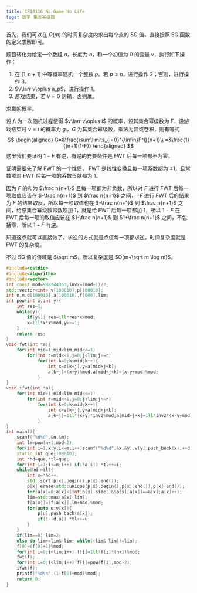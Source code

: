 ```yaml
---
title: CF1411G No Game No Life
tags: 数学 集合幂级数
---
```


首先，我们可以在 $O(m)$ 的时间复杂度内求出每个点的 SG 值，直接按照 SG 函数的定义求解即可。

题目转化为给定一个数组 $a$，长度为 $n$，和一个初值为 $0$ 的变量 $v$，执行如下操作：

1. 在 $[1,n+1]$ 中等概率随机一个整数 $p$。若 $p\le n$，进行操作 2；否则，进行操作 3。
2. $v\larr v\oplus a_p$，进行操作 1。
3. 游戏结束，若 $v=0$ 则输，否则赢。

求赢的概率。

设 $f_i$ 为一次随机过程使得 $v\larr v\oplus i$ 的概率，设其集合幂级数为 $F$，设游戏结束时 $v=i$ 的概率为 $g_i$，$G$ 为其集合幂级数，乘法为异或卷积，则有等式 
$$
\begin{aligned}
G=&\frac{\sum\limits_{i=0}^{\infin}F^i}{n+1}\\
=&\frac{1}{(n+1)(1-F)}
\end{aligned}
$$
这里我们要证明 $1-F$ 有逆，有逆的充要条件是 FWT 后每一项都不为零。

证明需要先了解 FWT 的一个性质， FWT 是线性变换且每一项系数都为 $\pm1$，且常数项对 FWT 后每一项的系数贡献都为 $1$。

因为 $F$ 的和为 $\frac n{n+1}$ 且每一项都为非负数，所以对 $F$ 进行 FWT 后每一项取值应该在 $-\frac n{n+1}$ 到 $\frac n{n+1}$ 之间，$-F$ 进行 FWT 后的结果为 $F$ 的结果取反，所以每一项取值也在 $-\frac n{n+1}$ 到 $\frac n{n+1}$ 之间，给原集合幂级数常数项加 $1$，就是给 FWT 后每一项都加 $1$，所以 $1-F$ 在 FWT 后每一项的取值应该在 $1-\frac n{n+1}$ 到 $1+\frac n{n+1}$ 之间，不包括零，所以 $1-F$ 有逆。

知道这点就可以直接做了，求逆的方式就是点值每一项都求逆，时间复杂度就是 FWT 的复杂度。

不过 SG 值的值域是 $\sqrt m$，所以复杂度是 $O(m+\sqrt m \log m)$。

```cpp
#include<cstdio>
#include<algorithm>
#include<vector>
int const mod=998244353,inv2=(mod+1)/2; 
std::vector<int> v[100010],p[100010];
int n,m,d[100010],a[100010],f[600],lim;
int pow(int x,int y){
	int res=1;
	while(y){
		if(y&1) res=1ll*res*x%mod;
		x=1ll*x*x%mod,y>>=1; 
	}
	return res;
}
void fwt(int *a){
	for(int mid=1;mid<lim;mid<<=1)
		for(int r=mid<<1,j=0;j<lim;j+=r)
			for(int k=0;k<mid;k++){
				int x=a[k+j],y=a[mid+j+k];
				a[k+j]=(x+y)%mod,a[mid+j+k]=(x-y+mod)%mod;	
			}
}
void ifwt(int *a){
	for(int mid=1;mid<lim;mid<<=1)
		for(int r=mid<<1,j=0;j<lim;j+=r)
			for(int k=0;k<mid;k++){
				int x=a[k+j],y=a[mid+j+k];
				a[k+j]=1ll*(x+y)*inv2%mod,a[mid+j+k]=1ll*inv2*(x-y+mod)%mod;	
			}
}
int main(){
	scanf("%d%d",&n,&m);
	int lm=pow(n+1,mod-2);
	for(int i=1,x,y;i<=m;i++)scanf("%d%d",&x,&y),v[y].push_back(x),++d[x];
	static int que[100010];
	int *hd=que,*tl=que;
	for(int i=1;i<=n;i++) if(!d[i]) *tl++=i;
	while(hd!=tl){
		int x=*hd++;
		std::sort(p[x].begin(),p[x].end());
		p[x].erase(std::unique(p[x].begin(),p[x].end()),p[x].end());
		for(a[x]=0;a[x]<(int)p[x].size()&&p[x][a[x]]==a[x];a[x]++);
		lim=std::max(a[x],lim);
		f[a[x]]=(f[a[x]]-lm+mod)%mod;
		for(auto u:v[x]){
			p[u].push_back(a[x]);
			if(!--d[u]) *tl++=u;
		}
	}
	if(lim==0) lim=2;
	else do lim+=lim&-lim; while((lim&-lim)!=lim);
	f[0]=(f[0]+1)%mod;
	for(int i=0;i<lim;i++) f[i]=1ll*f[i]*(n+1)%mod;
	fwt(f);
	for(int i=0;i<lim;i++) f[i]=pow(f[i],mod-2);
	ifwt(f);
	printf("%d\n",(1-f[0]+mod)%mod);
	return 0;
}
```

